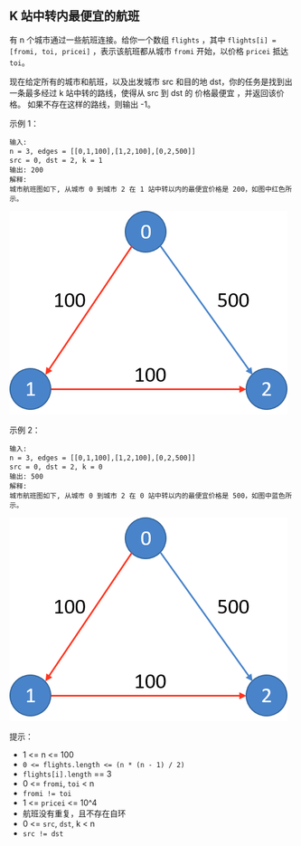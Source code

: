 ## K 站中转内最便宜的航班

有 n 个城市通过一些航班连接。给你一个数组 `flights` ，其中 `flights[i] = [fromi, toi, pricei]` ，表示该航班都从城市 `fromi` 开始，以价格 `pricei` 抵达 `toi`。

现在给定所有的城市和航班，以及出发城市 src 和目的地 dst，你的任务是找到出一条最多经过 k 站中转的路线，使得从 src 到 dst 的 价格最便宜 ，并返回该价格。 如果不存在这样的路线，则输出 -1。

示例 1：

```
输入:
n = 3, edges = [[0,1,100],[1,2,100],[0,2,500]]
src = 0, dst = 2, k = 1
输出: 200
解释:
城市航班图如下, 从城市 0 到城市 2 在 1 站中转以内的最便宜价格是 200，如图中红色所示。
```

![](../images/787.cheapest-flights-within-k-stops.png)

示例 2：

```
输入:
n = 3, edges = [[0,1,100],[1,2,100],[0,2,500]]
src = 0, dst = 2, k = 0
输出: 500
解释:
城市航班图如下, 从城市 0 到城市 2 在 0 站中转以内的最便宜价格是 500，如图中蓝色所示。
```

![](../images/787.cheapest-flights-within-k-stops_1.png)

提示：

* 1 <= n <= 100
* `0 <= flights.length <= (n * (n - 1) / 2)`
* `flights[i].length` == 3
* 0 <= `fromi`, `toi` < n
* `fromi != toi`
* 1 <= `pricei` <= 10^4
* 航班没有重复，且不存在自环
* 0 <= `src`, `dst`, k < n
* `src != dst`